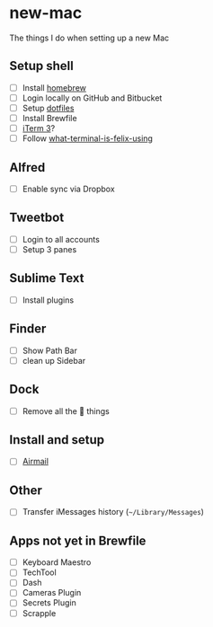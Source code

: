# new-mac

The things I do when setting up a new Mac

## Setup shell

- [ ] Install [homebrew](https://brew.sh)
- [ ] Login locally on GitHub and Bitbucket
- [ ] Setup [dotfiles](https://github.com/aklowther/dot-files)
- [ ] Install Brewfile
- [ ] [iTerm 3](https://www.iterm2.com/version3.html)?
- [ ] Follow [what-terminal-is-felix-using](https://github.com/KrauseFx/what-terminal-is-felix-using)

## Alfred

- [ ] Enable sync via Dropbox

## Tweetbot

- [ ] Login to all accounts
- [ ] Setup 3 panes

## Sublime Text

- [ ] Install plugins

## Finder

- [ ] Show Path Bar
- [ ] clean up Sidebar

## Dock

- [ ] Remove all the  things

## Install and setup

- [ ] [Airmail](http://airmailapp.com)

## Other
- [ ] Transfer iMessages history (`~/Library/Messages`)

## Apps not yet in Brewfile
- [ ] Keyboard Maestro
- [ ] TechTool
- [ ] Dash
- [ ] Cameras Plugin
- [ ] Secrets Plugin
- [ ] Scrapple
